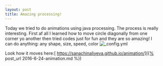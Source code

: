 ```yaml
---
layout: post
title: Amazing processing!
---
```

 Today we tried to do animations using java processing. The process is really interesting. First af all I learned how to move circle diagonally from one corner yo another then tried codes just for fun and they are so amazing!
 I can do anything: any shape, size, speed, color
 ![_config.yml](https://pp.vk.me/c626321/v626321291/15b10/Mg_mirDYBxM.jpg)


 Look how it moves here:[ https://sanachinaliyeva.github.io/animation/]({% post_url 2016-6-24-animation.md %})
